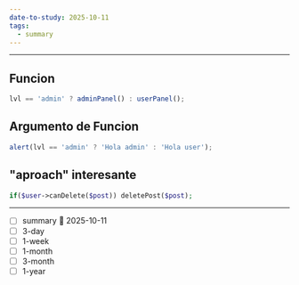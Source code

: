 ```yaml
---
date-to-study: 2025-10-11
tags:
  - summary
---
```

---
## Funcion
```js
lvl == 'admin' ? adminPanel() : userPanel();
```

## Argumento de Funcion

```js
alert(lvl == 'admin' ? 'Hola admin' : 'Hola user');
```


## "aproach" interesante

```php
if($user->canDelete($post)) deletePost($post);
```

---
- [ ] summary  📅 2025-10-11
- [ ] 3-day 
- [ ] 1-week 
- [ ] 1-month 
- [ ] 3-month 
- [ ] 1-year 